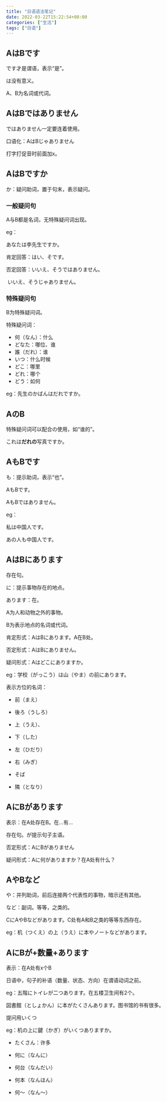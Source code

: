```yaml
---
title: "日语语法笔记"
date: 2022-03-22T15:22:54+08:00
categories: ["生活"]
tags: ["日语"]
---
```


## AはBです

です才是谓语，表示“是”。

は没有意义。

A、B为名词或代词。

## AはBではありません

ではありません一定要连着使用。

口语化：AはBじゃありません

打字打促音时前面加x。

## AはBですか

か：疑问助词，置于句末，表示疑问。

### 一般疑问句

A与B都是名词，无特殊疑问词出现。

eg：

あなたは李先生ですか。

肯定回答：はい、そです。

否定回答：いいえ、そうではありません。

​						 いいえ、そうじゃありません。

### 特殊疑问句

B为特殊疑问词。

特殊疑问词：

- 何（なん）：什么
- どなた：哪位、谁
- 誰（だれ）：谁
- いつ：什么时候
- どこ：哪里
- どれ：哪个
- どう：如何

eg：先生のかばんはだれですか。

## AのB

特殊疑问词可以配合の使用，如“谁的”。

これは**だれの**写真ですか。

## AもBです

も：提示助词，表示“也”。

AもBです。

AもBではありません。



eg：

私は中国人です。

あの人も中国人です。

## AはBにあります

存在句。

に：提示事物存在的地点。

あります：在。

A为人和动物之外的事物。

B为表示地点的名词或代词。



肯定形式：AはBにあります。A在B处。

否定形式：AはBにありません。

疑问形式：Aはどこにありますか。



eg：学校（がっこう）は山（やま）の前にあります。



表示方位的名词：

- 前（まえ）

- 後ろ（うしろ）
- 上（うえ）、
- 下（した）
- 左（ひだり）
- 右（みぎ）
- そば
- 隣（となり）

## AにBがあります

表示：在A处存在B。在...有...

存在句。が提示句子主语。



否定形式：AにBがありません

疑问形式：Aに何がありますか？在A处有什么？



## AやBなど

や：并列助词，前后连接两个代表性的事物，暗示还有其他。

など：副词。等等，之类的。

CにAやBなどがあります。C处有A和B之类的等等东西存在。



eg：机（つくえ）の上（うえ）に本やノートなどがあります。

## AにBが+数量+あります

表示：在A处有x个B

日语中，句子的补语（数量、状态、方向）在谓语动词之前。



eg：五階にトイレが二つあります。在五楼卫生间有2个。

図書館（としょかん）に本がたくさんあります。图书馆的书有很多。



提问用いくつ

eg：机の上に鍵（かぎ）がいくつありますか。



- たくさん：许多

- 何に（なんに）

- 何台（なんだい）

- 何本（なんほん）

- 何〜（なん〜）

